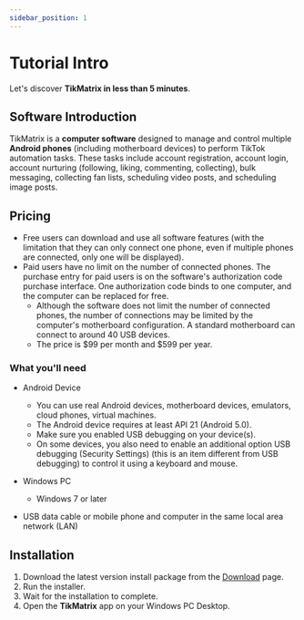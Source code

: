 ```yaml
---
sidebar_position: 1
---
```


# Tutorial Intro

Let's discover **TikMatrix in less than 5 minutes**.

## Software Introduction

TikMatrix is a **computer software** designed to manage and control multiple **Android phones** (including motherboard devices) to perform TikTok automation tasks. These tasks include account registration, account login, account nurturing (following, liking, commenting, collecting), bulk messaging, collecting fan lists, scheduling video posts, and scheduling image posts.

## Pricing

- Free users can download and use all software features (with the limitation that they can only connect one phone, even if multiple phones are connected, only one will be displayed).
- Paid users have no limit on the number of connected phones. The purchase entry for paid users is on the software's authorization code purchase interface. One authorization code binds to one computer, and the computer can be replaced for free.
  - Although the software does not limit the number of connected phones, the number of connections may be limited by the computer's motherboard configuration. A standard motherboard can connect to around 40 USB devices.
  - The price is $99 per month and $599 per year.

### What you'll need

- Android Device
  - You can use real Android devices, motherboard devices, emulators, cloud phones, virtual machines.
  - The Android device requires at least API 21 (Android 5.0).
  - Make sure you enabled USB debugging on your device(s).
  - On some devices, you also need to enable an additional option USB debugging (Security Settings) (this is an item different from USB debugging) to control it using a keyboard and mouse.

- Windows PC
  - Windows 7 or later
- USB data cable or mobile phone and computer in the same local area network (LAN)

## Installation

1. Download the latest version install package from the [Download](https://pro.api.tikmatrix.com/front-api/download) page.
2. Run the installer.
3. Wait for the installation to complete.
4. Open the **TikMatrix** app on your Windows PC Desktop.
